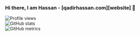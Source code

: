 ### Hi there, I am Hassan -  [qadirhassan.com][website] 👋 





























![Profile views](https://gpvc.arturio.dev/HassanA777)</br>
![GitHub stats](https://github-readme-stats.vercel.app/api?username=HassanA777&show_icons=true) </br>
![GitHub metrics](https://metrics.lecoq.io/HassanA777)  
